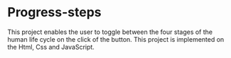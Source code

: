 # Progress-steps

This project enables the user to toggle between the four stages of the human life cycle on the click of the button.
This project is implemented on the Html, Css and JavaScript.
